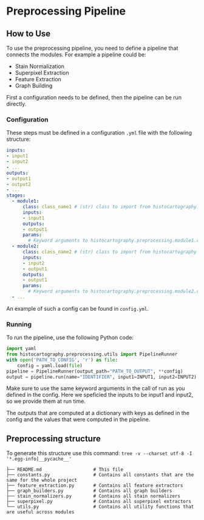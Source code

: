 # Preprocessing Pipeline

## How to Use
To use the preprocessing pipeline, you need to define a pipeline that connects the modules. For example a pipeline could be:
- Stain Normalization
- Superpixel Extraction
- Feature Extraction
- Graph Building

First a configuration needs to be defined, then the pipeline can be run directly.

### Configuration
These steps must be defined in a configuration `.yml` file with the following structure:

```yaml
inputs:
- input1
- input2
- ...
outputs:
- output1
- output2
- ...
stages:
  - module1:
      class: class_name1 # (str) class to import from histocartography.preprocessing.module1
      inputs:
      - input1
      outputs:
      - output1
      params:
        # Keyword arguments to histocartography.preprocessing.module1.class_name1.__init__
  - module2:
      class: class_name2 # (str) class to import from histocartography.preprocessing.module2
      inputs:
      - input2
      - output1
      outputs:
      - output1
      params:
        # Keyword arguments to histocartography.preprocessing.module2.class_name2.__init__
  - ...
```

An example of such a config can be found in `config.yml`.

### Running
To run the pipeline, use the following Python code:
```python
import yaml
from histocartography.preprocessing.utils import PipelineRunner
with open('PATH_TO_CONFIG', 'r') as file:
    config = yaml.load(file)
pipeline = PipelineRunner(output_path="PATH_TO_OUTPUT", **config)
output = pipeline.run(name="IDENTIFIER", input1=INPUT1, input2=INPUT2)
```

Make sure to use the same keyword arguments in the call of run as you defined in the config. Here we speficied the inputs to be input1 and input2, so we provide them at run time.

The outputs that are computed at a dictionary with keys as defined in the config and the values that were computed in the pipeline.

## Preprocessing structure
To generate this structure use this command: `tree -v --charset utf-8 -I '*.egg-info|__pycache__'`

```
├── README.md                   # This file
├── constants.py                # Contains all constants that are the same for the whole project
├── feature_extraction.py       # Contains all feature extractors
├── graph_builders.py           # Contains all graph builders
├── stain_normalizers.py        # Contains all stain normalizers
├── superpixel.py               # Contains all superpixel extractors
└── utils.py                    # Contains all utility functions that are useful across modules
```